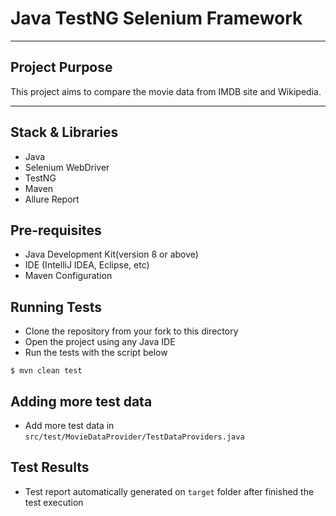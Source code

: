 # Java TestNG Selenium Framework

---

## Project Purpose
This project aims to compare the movie data from IMDB site and Wikipedia.

---

## Stack & Libraries
* Java
* Selenium WebDriver
* TestNG
* Maven
* Allure Report


## Pre-requisites
* Java Development Kit(version 8 or above)
* IDE (IntelliJ IDEA, Eclipse, etc)
* Maven Configuration

## Running Tests
* Clone the repository from your fork to this directory
* Open the project using any Java IDE
* Run the tests with the script below
```shell
$ mvn clean test
```
## Adding more test data
* Add more test data in `src/test/MovieDataProvider/TestDataProviders.java`

## Test Results
* Test report automatically generated on `target` folder after finished the test execution
